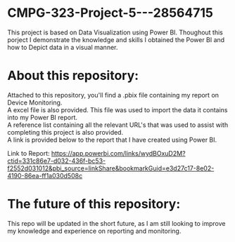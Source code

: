 # CMPG-323-Project-5---28564715

This project is based on Data Visualization using Power BI. Thoughout this porject I demonstrate the knowledge and skills I obtained the Power BI and how to Depict data in a visual manner.

# About this repository:
Attached to this repository, you'll find a .pbix file containing my report on Device Monitoring.
<br />A excel file is also provided. This file was used to import the data it contains into my Power BI report.
<br />A reference list containing all the relevant URL's that was used to assist with completing this project is also provided.
<br />A link is provided below to the report that I have created using Power BI.

Link to Report: https://app.powerbi.com/links/wydBOxuD2M?ctid=331c86e7-d032-436f-bc53-f2552d031012&pbi_source=linkShare&bookmarkGuid=e3d27c17-8e02-4190-86ea-ff1a030d508c


# The future of this repository:
This repo will be updated in the short future, as I am still looking to improve my knowledge and experience on reporting and monitoring.
